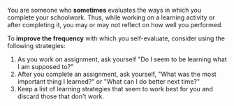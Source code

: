 You are someone who **sometimes** evaluates the ways in which you complete your schoolwork. Thus, while working on a learning activity or after completing it, you may or may not reflect on how well you performed. 

To **improve the frequency** with which you self-evaluate, consider using the following strategies:

1.	As you work on assignment, ask yourself "Do I seem to be learning what I am supposed to?"
2.	After you complete an assignment, ask yourself, "What was the most important thing I learned?" or "What can I do better next time?"
3.	Keep a list of learning strategies that seem to work best for you and discard those that don't work. 
